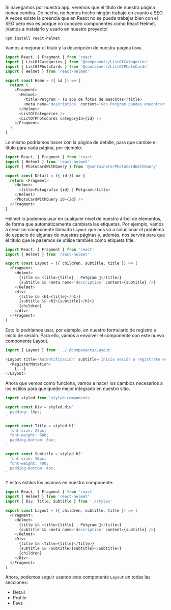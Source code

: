 Si navegamos por nuestra app, veremos que el título de nuestra página nunca cambia. De hecho, no hemos hecho ningún trabajo en cuanto a SEO. A veces existe la creencia que en React no se puede trabajar bien con el SEO pero eso es porque no conocen componentes como React Helmet. ¡Vamos a instalarlo y usarlo en nuestro proyecto!

```
npm install react-helmet
```

Vamos a mejorar el título y la descripción de nuestra página `Home`.

```js
import React, { Fragment } from 'react'
import { ListOfCategories } from '@components/ListOfCategories'
import { ListOfPhotoCards } from '@containers/ListOfPhotoCards'
import { Helmet } from 'react-helmet'

export const Home = ({ id }) => {
  return (
    <Fragment>
      <Helmet>
        <title>Petgram - Tu app de fotos de mascotas</title>
        <meta name='description' content='Con Petgram puedes encontrar fotos de animales domésticos muy fácilmente' />
      </Helmet>
      <ListOfCategories />
      <ListOfPhotoCards categoryId={id} />
    </Fragment>
  )
}
```

Lo mismo podríamos hacer con la página de detalle, para que cambie el título para cada página, por ejemplo:

```js
import React, { Fragment } from 'react'
import { Helmet } from 'react-helmet'
import { PhotoCardWithQuery } from '@containers/PhotoCardWithQuery'

export const Detail = ({ id }) => {
  return <Fragment>
    <Helmet>
      <title>Fotografía {id} | Petgram</title>
    </Helmet>
    <PhotoCardWithQuery id={id} />
  </Fragment>
}
```

Helmet lo podemos usar en cualquier nivel de nuestro árbol de elementos, de forma que automáticamente cambiará las etiquetas. Por ejemplo, vamos a crear un componente llamado `Layout` que nos va a solucionar el problema de espacio de algunas de nuestras páginas y, además, nos servirá para que el título que le pasemos se utilice también como etiqueta title.

```js
import React, { Fragment } from 'react'
import { Helmet } from 'react-helmet'

export const Layout = ({ children, subtitle, title }) => (
  <Fragment>
    <Helmet>
      {title && <title>{title} | Petgram 🐶</title>}
      {subtitle && <meta name='description' content={subtitle} />}
    </Helmet>
    <div>
      {title && <h1>{title}</h1>}
      {subtitle && <h2>{subtitle}</h2>}
      {children}
    </div>
  </Fragment>
)
```

Esto lo podríamos usar, por ejemplo, en nuestro formulario de registro e inicio de sesión. Para ello, vamos a envolver el componente con este nuevo componente Layout.

```js
import { Layout } from '../.@components/Layout'

<Layout title='Autentificación' subtitle='Inicia sesión o regístrate en Petgram para poder acceder a esta sección'>
  <RegisterMutation>
    {...}
</Layout>
```

Ahora que vemos como funciona, vamos a hacer los cambios necesarios a los estilos para que quede mejor integrado en nuestro sitio.

```js
import styled from 'styled-components'

export const Div = styled.div`
  padding: 16px;
`

export const Title = styled.h1`
  font-size: 24px;
  font-weight: 600;
  padding-bottom: 8px;
`

export const Subtitle = styled.h2`
  font-size: 16px;
  font-weight: 400;
  padding-bottom: 4px;
`
```

Y estos estilos los usamos en nuestro componente:

```js
import React, { Fragment } from 'react'
import { Helmet } from 'react-helmet'
import { Div, Title, Subtitle } from './styles'

export const Layout = ({ children, subtitle, title }) => (
  <Fragment>
    <Helmet>
      {title && <title>{title} | Petgram 🐶</title>}
      {subtitle && <meta name='description' content={subtitle} />}
    </Helmet>
    <Div>
      {title && <Title>{title}</Title>}
      {subtitle && <Subtitle>{subtitle}</Subtitle>}
      {children}
    </Div>
  </Fragment>
)
```

Ahora, podemos seguir usando este componente `Layout` en todas las secciones:
- Detail
- Profile
- Favs


